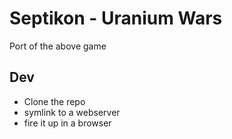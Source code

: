 Septikon - Uranium Wars
========

Port of the above game

## Dev
* Clone the repo
* symlink to a webserver
* fire it up in a browser


